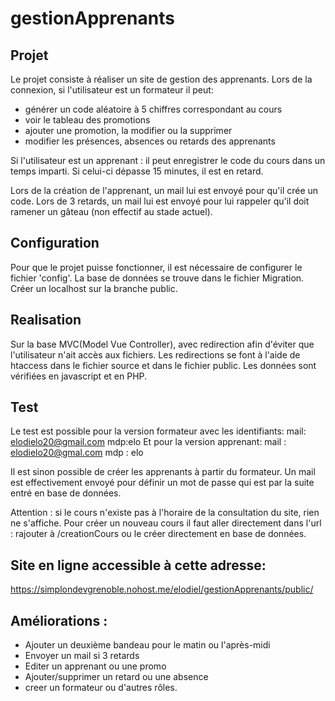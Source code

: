 # gestionApprenants

## Projet 
Le projet consiste à réaliser un site de gestion des apprenants. Lors de la connexion, si l'utilisateur est un formateur il peut: 
- générer un code aléatoire à 5 chiffres correspondant au cours 
- voir le tableau des promotions
- ajouter une promotion, la modifier ou la supprimer
- modifier les présences, absences ou retards des apprenants

Si l'utilisateur est un apprenant : il peut enregistrer le code du cours dans un temps imparti. Si celui-ci dépasse 15 minutes, il est en retard. 

Lors de la création de l'apprenant, un mail lui est envoyé pour qu'il crée un code.
Lors de 3 retards, un mail lui est envoyé pour lui rappeler qu'il doit ramener un gâteau (non effectif au stade actuel). 

## Configuration

Pour que le projet puisse fonctionner, il est nécessaire de configurer le fichier 'config'. 
La base de données se trouve dans le fichier Migration. 
Créer un localhost sur la branche public. 

## Realisation

Sur la base MVC(Model Vue Controller), avec redirection afin d'éviter que l'utilisateur n'ait accès aux fichiers. Les redirections se font à l'aide de htaccess dans le fichier source et dans le fichier public.
Les données sont vérifiées en javascript et en PHP. 

## Test 
Le test est possible pour la version formateur avec les identifiants:
mail: elodielo20@gmail.com 
mdp:elo
Et pour la version apprenant: 
mail : elodielo20@gmal.com
mdp : elo

Il est sinon possible de créer les apprenants à partir du formateur. Un mail est effectivement envoyé pour définir un mot de passe qui est par la suite entré en base de données.

Attention : si le cours n'existe pas à l'horaire de la consultation du site, rien ne s'affiche. Pour créer un nouveau cours il faut aller directement dans l'url : rajouter à /creationCours ou le créer directement en base de données. 

## Site en ligne accessible à cette adresse:

https://simplondevgrenoble.nohost.me/elodiel/gestionApprenants/public/

## Améliorations :
 - Ajouter un deuxième bandeau pour le matin ou l'après-midi
 - Envoyer un mail si 3 retards
 - Editer un apprenant ou une promo
 - Ajouter/supprimer un retard ou une absence
 - creer un formateur ou d'autres rôles.